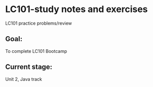 # LC101-study notes and exercises
LC101 practice problems/review

## Goal:
To complete LC101 Bootcamp
## Current stage: 
Unit 2, Java track
